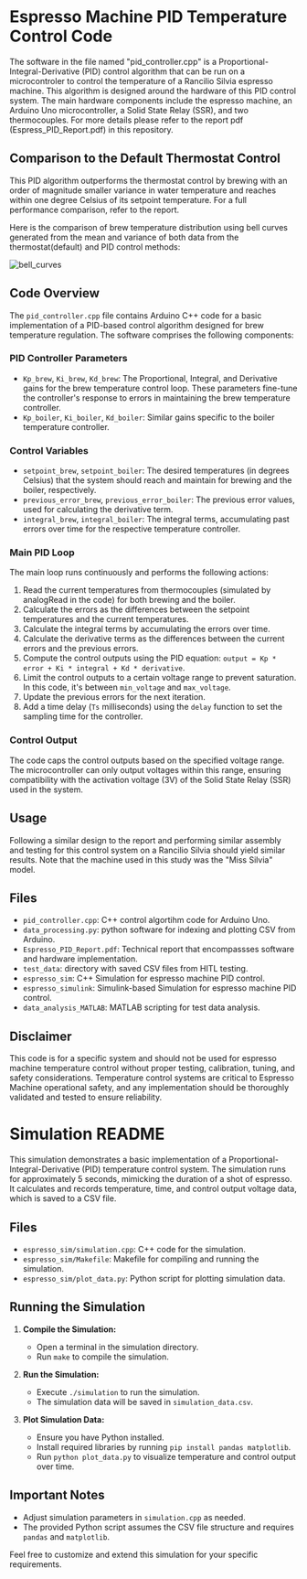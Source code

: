 # Espresso Machine PID Temperature Control Code

The software in the file named "pid_controller.cpp" is a Proportional-Integral-Derivative (PID) control algorithm that can be run on a microcontroler to control the temperature of a Rancilio Silvia espresso machine. This algorithm is designed around the hardware of this PID control system. The main hardware components include the espresso machine, an Arduino Uno microcontroller, a Solid State Relay (SSR), and two thermocouples. For more details please refer to the report pdf (Espress_PID_Report.pdf) in this repository.


## Comparison to the Default Thermostat Control

This PID algorithm outperforms the thermostat control by brewing with an order of magnitude smaller variance in water temperature and reaches within one degree Celsius of its setpoint temperature. For a full performance comparison, refer to the report.

Here is the comparison of brew temperature distribution using bell curves generated from the mean and variance of both data from the thermostat(default) and PID control methods:

![bell_curves](https://github.com/Natsoulas/espresso-pid/assets/95187192/b312a5cc-1674-448b-901c-e057540eaf49)

## Code Overview

The `pid_controller.cpp` file contains Arduino C++ code for a basic implementation of a PID-based control algorithm designed for brew temperature regulation. The software comprises the following components:

### PID Controller Parameters

- `Kp_brew`, `Ki_brew`, `Kd_brew`: The Proportional, Integral, and Derivative gains for the brew temperature control loop. These parameters fine-tune the controller's response to errors in maintaining the brew temperature controller.
- `Kp_boiler`, `Ki_boiler`, `Kd_boiler`: Similar gains specific to the boiler temperature controller.

### Control Variables

- `setpoint_brew`, `setpoint_boiler`: The desired temperatures (in degrees Celsius) that the system should reach and maintain for brewing and the boiler, respectively.
- `previous_error_brew`, `previous_error_boiler`: The previous error values, used for calculating the derivative term.
- `integral_brew`, `integral_boiler`: The integral terms, accumulating past errors over time for the respective temperature controller.

### Main PID Loop

The main loop runs continuously and performs the following actions:

1. Read the current temperatures from thermocouples (simulated by analogRead in the code) for both brewing and the boiler.
2. Calculate the errors as the differences between the setpoint temperatures and the current temperatures.
3. Calculate the integral terms by accumulating the errors over time.
4. Calculate the derivative terms as the differences between the current errors and the previous errors.
5. Compute the control outputs using the PID equation: `output = Kp * error + Ki * integral + Kd * derivative`.
6. Limit the control outputs to a certain voltage range to prevent saturation. In this code, it's between `min_voltage` and `max_voltage`.
7. Update the previous errors for the next iteration.
8. Add a time delay (`Ts` milliseconds) using the `delay` function to set the sampling time for the controller.

### Control Output

The code caps the control outputs based on the specified voltage range. The microcontroller can only output voltages within this range, ensuring compatibility with the activation voltage (3V) of the Solid State Relay (SSR) used in the system.


## Usage

Following a similar design to the report and performing similar assembly and testing for this control system on a Rancilio Silvia should yield similar results. Note that the machine used in this study was the "Miss Silvia" model.

## Files

- `pid_controller.cpp`: C++ control algortihm code for Arduino Uno.
- `data_processing.py`: python software for indexing and plotting CSV from Arduino.
- `Espresso_PID_Report.pdf`: Technical report that encompassses software and hardware implementation.
- `test_data`: directory with saved CSV files from HITL testing.
- `espresso_sim`: C++ Simulation for espresso machine PID control.
- `espresso_simulink`: Simulink-based Simulation for espresso machine PID control.
- `data_analysis_MATLAB`: MATLAB scripting for test data analysis.

## Disclaimer

This code is for a specific system and should not be used for espresso machine temperature control without proper testing, calibration, tuning, and safety considerations. Temperature control systems are critical to Espresso Machine operational safety, and any implementation should be thoroughly validated and tested to ensure reliability.

# Simulation README

This simulation demonstrates a basic implementation of a Proportional-Integral-Derivative (PID) temperature control system. The simulation runs for approximately 5 seconds, mimicking the duration of a shot of espresso. It calculates and records temperature, time, and control output voltage data, which is saved to a CSV file.

## Files

- `espresso_sim/simulation.cpp`: C++ code for the simulation.
- `espresso_sim/Makefile`: Makefile for compiling and running the simulation.
- `espresso_sim/plot_data.py`: Python script for plotting simulation data.

## Running the Simulation

1. **Compile the Simulation:**
   - Open a terminal in the simulation directory.
   - Run `make` to compile the simulation.

2. **Run the Simulation:**
   - Execute `./simulation` to run the simulation.
   - The simulation data will be saved in `simulation_data.csv`.

3. **Plot Simulation Data:**
   - Ensure you have Python installed.
   - Install required libraries by running `pip install pandas matplotlib`.
   - Run `python plot_data.py` to visualize temperature and control output over time.

## Important Notes

- Adjust simulation parameters in `simulation.cpp` as needed.
- The provided Python script assumes the CSV file structure and requires `pandas` and `matplotlib`.

Feel free to customize and extend this simulation for your specific requirements.
